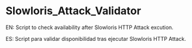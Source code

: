 # Slowloris_Attack_Validator
EN: Script to check availability after Slowloris HTTP Attack excution.

ES: Script para validar disponibilidad tras ejecutar Slowloris HTTP Attack.
